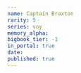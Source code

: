 ```yaml
---
name: Captain Braxton
rarity: 5
series: voy
memory_alpha:
bigbook_tier: -1
in_portal: true
date:
published: true
---
```



